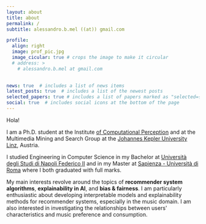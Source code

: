 ```yaml
---
layout: about
title: about
permalink: /
subtitle: alessandro.b.mel ((at)) gmail.com

profile:
  align: right
  image: prof_pic.jpg
  image_cicular: true # crops the image to make it circular
  # address: >
    # alessandro.b.mel at gmail.com
 

news: true  # includes a list of news items
latest_posts: true  # includes a list of the newest posts
selected_papers: true # includes a list of papers marked as "selected={true}"
social: true  # includes social icons at the bottom of the page
---
```


Hola!

I am a Ph.D. student at the Institute <a href='https://www.jku.at/en/institute-of-computational-perception/'> of Computational Perception</a> and at the Multimedia Mining and Search Group at the <a href='https://www.jku.at/en'>Johannes Kepler University Linz</a>, Austria. 

I studied Engineering in Computer Science in my Bachelor at <a href='https://www.unina.it'>Università degli Studi di Napoli Federico II</a> and in my Master at <a href='https://www.uniroma1.it'>Sapienza - Università di Roma</a> where I both graduated with full marks. 

My main interests revolve around the topics of **recommender system algorithms**, **explainability in AI**, and **bias & fairness**. I am particularly enthusiastic about developing interpretable models and explainability methods for recommender systems, especially in the music domain. I am also interested in investigating the relationships between users' characteristics and music preference and consumption.
<!--- about learning new advancements in recommender systems and ---> 
